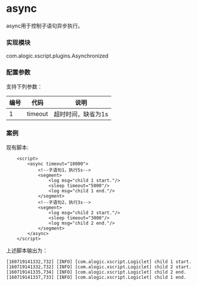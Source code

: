 async
=====
async用于控制子语句异步执行。

### 实现模块

com.alogic.xscript.plugins.Asynchronized

### 配置参数

支持下列参数：

| 编号 | 代码 | 说明 |
| ---- | ---- | ---- |
| 1 | timeout | 超时时间，缺省为1s |


### 案例

现有脚本:

```
	<script>
		<async timeout="10000">
		    <!--子语句1，执行5s-->
			<segment>
				<log msg="child 1 start."/>
				<sleep timeout="5000"/>
				<log msg="child 1 end."/>
			</segment>
			<!--子语句2，执行3s-->
			<segment>
				<log msg="child 2 start."/>
				<sleep timeout="3000"/>
				<log msg="child 2 end."/>
			</segment>			
		</async>
	</script>
```

上述脚本输出为：
```
[160719141332,732] [INFO] [com.alogic.xscript.Logiclet] child 1 start.
[160719141332,732] [INFO] [com.alogic.xscript.Logiclet] child 2 start.
[160719141335,734] [INFO] [com.alogic.xscript.Logiclet] child 2 end.
[160719141337,733] [INFO] [com.alogic.xscript.Logiclet] child 1 end.
```
